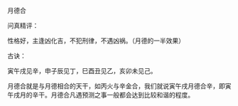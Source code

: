 月德合

问真精评：

性格好，主逢凶化吉，不犯刑律，不遇凶祸。（月德的一半效果）

古诀：

寅午戌见辛，申子辰见丁，巳酉丑见乙，亥卯未见己。

月德合就是与月德相合的天干，如丙火与辛金合，我们就说寅午戌月德合辛，即寅午戌月的辛干。月德合凡遇预测之事一般都会达到比较和谐的程度。

